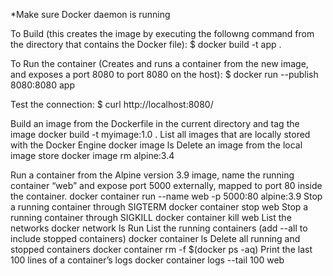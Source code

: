 *Make sure Docker daemon is running

To Build (this creates the image by executing the followng command from the directory that contains the Docker file):
  $ docker build -t app .

To Run the container (Creates and runs a container from the new image, and exposes a port 8080 to port 8080 on the host):
  $ docker run --publish 8080:8080 app

Test the connection: 
  $ curl http://localhost:8080/

















Build an image from the Dockerfile in the
current directory and tag the image
docker build -t myimage:1.0 .
List all images that are locally stored with
the Docker Engine
docker image ls
Delete an image from the local image store
docker image rm alpine:3.4

Run a container from the Alpine version 3.9
image, name the running container
“web” and expose port 5000 externally,
mapped to port 80 inside the container.
docker container run --name web -p
5000:80 alpine:3.9
Stop a running container through SIGTERM
docker container stop web
Stop a running container through SIGKILL
docker container kill web
List the networks
docker network ls
Run
List the running containers (add --all to
include stopped containers)
docker container ls
Delete all running and stopped containers
docker container rm -f $(docker ps -aq)
Print the last 100
lines of a container’s logs
docker container
logs --tail 100 web


